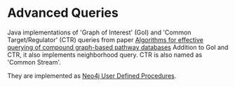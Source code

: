 # Advanced Queries

Java implementations of 'Graph of Interest' (GoI) and 'Common Target/Regulator' (CTR) queries from paper [Algorithms for effective querying of compound graph-based pathway databases](https://www.ncbi.nlm.nih.gov/pmc/articles/PMC2784781/) Addition to GoI and CTR, it also implements neighborhood query. CTR is also named as 'Common Stream'.

They are implemented as [Neo4j User Defined Procedures](https://neo4j.com/developer/cypher/procedures-functions/).
